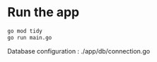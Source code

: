 # Run the app
```bash
go mod tidy
go run main.go
```
Database configuration : ./app/db/connection.go
